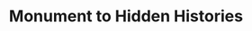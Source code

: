 ---
pid: mx11
title: Monument to Hidden Histories
location_transcription: 
coordinates: "[-75.178306113218, 39.964128869279]"
zipcode: '19143'
gen_neighborhood: West Philadelphia
neighborhood: University City
outside_phl: 
age: '36'
age_range: 30-39
instagram: 
image_file_name: mx_11.jpg
proposal_transcription: 'Monument to all the hidden histories that helped build Philly:
  women, people of color, kids...all kinds of people represented! Maybe on a pedestal,
  maybe not. Factory workers, construction crews, free and enslaved people, all throughout
  Philly''s history, like 1500-today.'
topic: Person,History,Inclusivity,Unity,Race Ethnicity
topic_summary: 0, 0, 0, 0, 0, 0
type: Sculpture Statue,Other No Form
keywords_other: 
credit: Annie Anderson
image_labels: 
twitter: 
facebook: 
permalink: "/monuments/mx11/"
layout: item-page
---